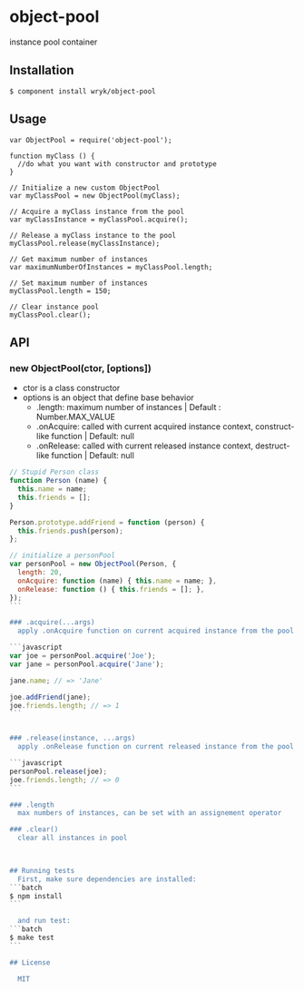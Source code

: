 # object-pool

  instance pool container

## Installation

```batch
$ component install wryk/object-pool
```

## Usage
  

```javasript
var ObjectPool = require('object-pool');

function myClass () {
  //do what you want with constructor and prototype
}

// Initialize a new custom ObjectPool
var myClassPool = new ObjectPool(myClass);

// Acquire a myClass instance from the pool
var myClassInstance = myClassPool.acquire();

// Release a myClass instance to the pool
myClassPool.release(myClassInstance);

// Get maximum number of instances
var maximumNumberOfInstances = myClassPool.length;

// Set maximum number of instances
myClassPool.length = 150;

// Clear instance pool
myClassPool.clear();
```



## API


### new ObjectPool(ctor, [options])
  * ctor is a class constructor
  * options is an object that define base behavior
    * .length: maximum number of instances | Default : Number.MAX_VALUE
    * .onAcquire: called with current acquired instance context, construct-like function | Default: null
    * .onRelease: called with current released instance context, destruct-like function | Default: null

````javascript
// Stupid Person class
function Person (name) {
  this.name = name;
  this.friends = [];
}

Person.prototype.addFriend = function (person) {
  this.friends.push(person);
};

// initialize a personPool
var personPool = new ObjectPool(Person, {
  length: 20,
  onAcquire: function (name) { this.name = name; },
  onRelease: function () { this.friends = []; },
});
```

### .acquire(...args)
  apply .onAcquire function on current acquired instance from the pool with ...args as arguments and return it

```javascript
var joe = personPool.acquire('Joe');
var jane = personPool.acquire('Jane');

jane.name; // => 'Jane'

joe.addFriend(jane);
joe.friends.length; // => 1
```


### .release(instance, ...args)
  apply .onRelease function on current released instance from the pool with ...args as arguments and return it

```javascript
personPool.release(joe);
joe.friends.length; // => 0
```

### .length
  max numbers of instances, can be set with an assignement operator

### .clear()
  clear all instances in pool

  

## Running tests
  First, make sure dependencies are installed:
```batch
$ npm install
```

  and run test:
```batch
$ make test
```

## License

  MIT